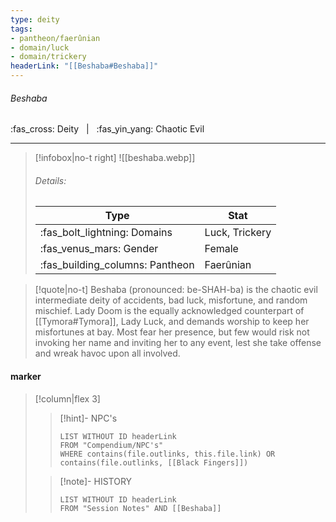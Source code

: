 ```yaml
---
type: deity
tags:
- pantheon/faerûnian
- domain/luck
- domain/trickery
headerLink: "[[Beshaba#Beshaba]]"
---
```


###### Beshaba
<span class="sub2">:fas_cross: Deity &nbsp; | &nbsp; :fas_yin_yang: Chaotic Evil</span>
___

> [!infobox|no-t right]
> ![[beshaba.webp]]
> ###### Details:
> | Type | Stat |
> | ---- | ---- |
> | :fas_bolt_lightning: Domains | Luck, Trickery |
> | :fas_venus_mars: Gender | Female |
> | :fas_building_columns: Pantheon | Faerûnian |

> [!quote|no-t]
>Beshaba (pronounced: be-SHAH-ba) is the chaotic evil intermediate deity of accidents, bad luck, misfortune, and random mischief. Lady Doom is the equally acknowledged counterpart of [[Tymora#Tymora]], Lady Luck, and demands worship to keep her misfortunes at bay. Most fear her presence, but few would risk not invoking her name and inviting her to any event, lest she take offense and wreak havoc upon all involved.

#### marker
> [!column|flex 3]
>> [!hint]-  NPC's
>>```dataview
>>LIST WITHOUT ID headerLink
>>FROM "Compendium/NPC's"
>>WHERE contains(file.outlinks, this.file.link) OR contains(file.outlinks, [[Black Fingers]])
>
>>[!note]- HISTORY
>>```dataview
>>LIST WITHOUT ID headerLink
>>FROM "Session Notes" AND [[Beshaba]]